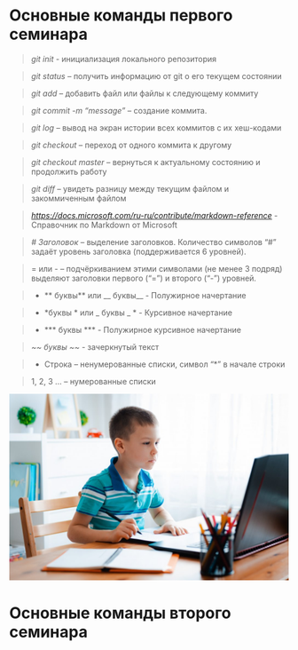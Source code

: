 # Основные команды первого семинара

> *git init* - инициализация локального репозитория

> *git status* – получить информацию от git о его текущем состоянии

> *git add* – добавить файл или файлы к следующему коммиту

> *git commit -m “message”* – создание коммита.

> *git log* – вывод на экран истории всех коммитов с их хеш-кодами

> *git checkout* – переход от одного коммита к другому

> *git checkout master* – вернуться к актуальному состоянию и продолжить работу

> *git diff* – увидеть разницу между текущим файлом и закоммиченным файлом

> *https://docs.microsoft.com/ru-ru/contribute/markdown-reference* - Справочник по Markdown от Microsoft

> *# Заголовок*  – выделение заголовков. Количество символов “#” задаёт уровень заголовка  (поддерживается 6 уровней).

> = или -  – подчёркиванием этими символами (не менее 3 подряд) выделяют заголовки  первого (“=”) и второго (“-”) уровней.

> * ** буквы** или __ буквы__ - Полужирное начертание

> *  *буквы * или  _ буквы _ * - Курсивное начертание

> * *** буквы ***  - Полужирное курсивное начертание

> *~~ буквы ~~* - зачеркнутый текст

> * Строка – ненумерованные списки, символ “*” в начале строки

> 1, 2, 3 … – нумерованные списки

![Иллюстрация к проекту](%D0%BA%D0%B0%D1%80%D1%82%D0%B8%D0%BD%D0%BA%D0%B0.jpeg)

# Основные команды второго семинара